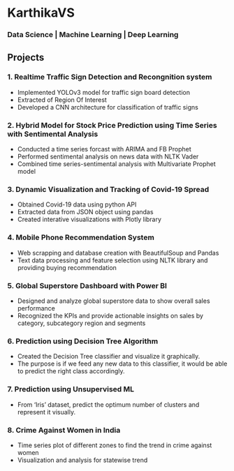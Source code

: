 
# KarthikaVS
### Data Science | Machine Learning | Deep Learning
## Projects
### 1. Realtime Traffic Sign Detection and Recongnition system
 *  Implemented YOLOv3 model for traffic sign board detection
 *  Extracted of Region Of Interest
 *  Developed a CNN architecture for classification of traffic signs
### 2. Hybrid Model for Stock Price Prediction using Time Series with Sentimental Analysis
 *  Conducted a time series forcast with ARIMA and FB Prophet
 *  Performed sentimental analysis on news data with NLTK Vader
 *  Combined time series-sentimental analysis with Multivariate Prophet model
### 3. Dynamic Visualization and Tracking of Covid-19 Spread 
 *  Obtained Covid-19 data using python API
 *  Extracted data from JSON object using pandas
 *  Created interative visualizations with Plotly library
### 4. Mobile Phone Recommendation System
 *  Web scrapping and database creation with BeautifulSoup and Pandas
 *  Text data processing and feature selection using NLTK library and providing
    buying recommendation
### 5. Global Superstore Dashboard with Power BI
 * Designed and analyze global superstore data to show overall sales
   performance
 * Recognized the KPIs and provide actionable insights on sales by category,
subcategory region and segments
### 6. Prediction using Decision Tree Algorithm 
 *  Created the Decision Tree classifier and visualize it graphically.
 *  The purpose is if we feed any new data to this classifier, it would be able to
    predict the right class accordingly.
### 7. Prediction using Unsupervised ML 
 *  From ‘Iris’ dataset, predict the optimum number of clusters
    and represent it visually.
### 8. Crime Against Women in India
 *  Time series plot of different zones to find the trend in crime against women
 *  Visualization and analysis for statewise trend
